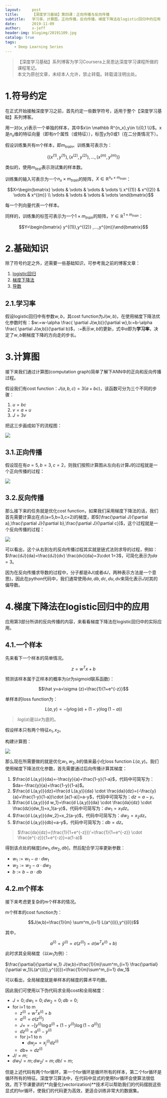 ```yaml
---
layout:     post
title:      【深度学习基础】第四课：正向传播与反向传播
subtitle:   学习率，计算图，正向传播，反向传播，梯度下降法在logistic回归中的应用
date:       2019-11-09
author:     x-jeff
header-img: blogimg/20191109.jpg
catalog: true
tags:
    - Deep Learning Series
---
```

>【深度学习基础】系列博客为学习Coursera上吴恩达深度学习课程所做的课程笔记。  
>本文为原创文章，未经本人允许，禁止转载。转载请注明出处。

# 1.符号约定

在正式开始接触深度学习之前，首先约定一些数学符号，适用于整个【深度学习基础】系列博客。

用一对$(x,y)$表示一个单独的样本，其中$x\in \mathbb R^{n_x},y\in \\{0,1 \\}$。x是$n_x$维的特征向量（即有n个属性（或特征）），标签y为0或1（在二分类情况下）。

假设训练集共有m个样本，即$m_{train}$。训练集可表示为：

$$\{ (x^{(1)},y^{(1)}),(x^{(2)},y^{(2)}),...,(x^{(m)},y^{(m)}) \}$$

类似的，使用$m_{test}$表示测试集的样本数。

训练集的输入可表示为一个$n_x \times m_{train}$的矩阵，$X\in \mathbb R^{n_x \times m_{train}}$：

$$X=\begin{bmatrix} \vdots & \vdots & \vdots & \vdots \\ x^{(1)} & x^{(2)} & \vdots & x^{(m)} \\ \vdots & \vdots & \vdots & \vdots \end{bmatrix}$$

每一个列向量代表一个样本。

同样的，训练集的标签可表示为一个$1\times m_{train}$的矩阵，$Y\in \mathbb R^{1\times m_{train}}$：

$$Y=\begin{bmatrix} y^{(1)},y^{(2)} ,...,y^{(m)}\end{bmatrix}$$

# 2.基础知识

除了符号约定之外，还需要一些基础知识，可参考我之前的博客文章：

1. [logistic回归](http://shichaoxin.com/2019/08/21/机器学习基础-第七课-对数几率回归/)
2. [梯度下降法](http://shichaoxin.com/2019/07/10/数学基础-第六课-梯度下降法和牛顿法/)
3. [导数](http://shichaoxin.com/2019/02/25/数学基础-第四课-导数/)

## 2.1.学习率

假设logistic回归中有参数$w,b$，其cost function为$J(w,b)$，在使用梯度下降法优化参数时有：$w:=w-\alpha \frac{ \partial J(w,b)}{\partial w},b:=b-\alpha \frac{ \partial J(w,b)}{\partial b}$，`:=`表示$w,b$的更新，式中$\alpha$即为**学习率**，决定了$w,b$朝梯度下降的方向走的步长。

# 3.计算图

接下来我们通过计算图(computation graph)简单了解下ANN中的正向和反向传播过程。

假设我们有cost function：$J(a,b,c)=3(a+bc)$，该函数可分为三个不同的步骤：

1. $u=bc$
2. $v=a+u$
3. $J=3v$

把这三步画成如下的流程图：

![](https://github.com/x-jeff/BlogImage/raw/master/DeepLearningSeries/Lesson4/4x1.png)

## 3.1.正向传播

假设现在有$a=5,b=3,c=2$，则我们按照计算图从左向右计算$J$的过程就是一个正向传播的过程：

![](https://github.com/x-jeff/BlogImage/raw/master/DeepLearningSeries/Lesson4/4x2.png)

## 3.2.反向传播

那么接下来的任务就是优化cost function，如果我们采用梯度下降法的话，我们首先需要计算出在点(a=5,b=3,c=2)的梯度，即$[\frac{\partial J}{\partial a},\frac{\partial J}{\partial b},\frac{\partial J}{\partial c}]$，这个过程就是一个反向传播的过程：

![](https://github.com/x-jeff/BlogImage/raw/master/DeepLearningSeries/Lesson4/4x3.png)

可以看出，这个从右到左的反向传播过程其实就是链式法则求导的过程，例如：$\frac{dJ}{da}=\frac{dJ}{dv} \frac{dv}{da}=3\cdot 1=3$，可简化表示为$da=3$。

因为在反向传播求导数的过程中，分子都是$\partial J$(或者$d J$，两种表示方法是一个意思)，因此在python代码中，我们通常使用$da,db,dc,du,dv$来简化表示$J$对其的偏导数。

# 4.梯度下降法在logistic回归中的应用

应用第3部分所讲的反向传播的内容，来看看梯度下降法在logistic回归中的实际应用。

## 4.1.一个样本

先来看下一个样本的简单情况。

$$z=w^T x+b$$

预测该样本属于正样本的概率为($\sigma$为sigmoid联系函数)：

$$\hat y=a=\sigma (z)=\frac{1}{1+e^{-z}}$$

单样本的loss function为：

$$L(a,y)=-(y\log (a)+(1-y)\log (1-a))$$

>$log(a)$是以$e$为底的。

假设样本只有两个特征$x_1,x_2$。

构建计算图：

![](https://github.com/x-jeff/BlogImage/raw/master/DeepLearningSeries/Lesson4/4x4.png)

那么现在所需要做的就是优化$w_1,w_2,b$的值来最小化loss function $L(a,y)$。我们使用梯度下降法优化参数，首先需要通过后向传播计算其梯度：

1. $\frac{d L(a,y)}{da}=-\frac{y}{a}+\frac{1-y}{1-a}$，代码中可简写为：$da=-\frac{y}{a}+\frac{1-y}{1-a}$。
2. $\frac{d L(a,y)}{dz}=\frac{d L(a,y)}{da} \cdot \frac{da}{dz}=(-\frac{y}{a}+\frac{1-y}{1-a})\cdot [a(1-a)]=a-y$，代码中可简写为：$dz=a-y$。
3. $\frac{d L(a,y)}{d w_1}=\frac{d L(a,y)}{da} \cdot \frac{da}{dz} \cdot \frac{dz}{dw_1}=x_1(a-y)$，代码中可简写为：$dw_1=x_1dz$。
4. $\frac{d L(a,y)}{dw_2}=x_2(a-y)$，代码中可简写为：$dw_2=x_2dz$。
5. $\frac{d L(a,y)}{db}=a-y$，代码中可简写为：$db=dz$。

>$\frac{da}{dz}=(\frac{1}{1+e^{-z}})'=\frac{1}{1+e^{-z}} \cdot \frac{e^{-z}}{1+e^{-z}}=a(1-a)$

得到该点处的梯度$[dw_1,dw_2,db]$，然后配合学习率更新参数：

* $w_1:=w_1-\alpha \cdot dw_1$
* $w_2:=w_2-\alpha \cdot dw_2$
* $b:=b-\alpha \cdot db$

## 4.2.m个样本

接下来考虑更复杂的m个样本的情况。

m个样本的cost function为：

$$J(w,b)=\frac{1}{m} \sum^m_{i=1} L(a^{(i)},y^{(i)})$$

其中，

$$a^{(i)}=\hat y ^{(i)}=\sigma (z^{(i)})=\sigma (w^T x^{(i)}+b)$$

此时求其全局梯度（以$w_1$为例）：

$\frac{\partial}{\partial w_1} J(w,b)=\frac{1}{m}\sum^m_{i=1} \frac{\partial}{\partial w_1}L(a^{(i)},y^{(i)})=\frac{1}{m}\sum^m_{i=1} dw_1$

可以看出，全局梯度就是单样本的梯度的算术平均数。

因此我们可使用以下伪代码求全局cost和全局梯度：

* $J=0;dw_1=0;dw_2=0;db=0;$
* for i=1 to m
	* $z^{(i)}=w^Tx^{(i)}+b$
	* $a^{(i)}=\sigma (z^{(i)})$
	* $J+=-[y^{(i)}\log a^{(i)}+(1-y^{(i)})\log (1-a^{(i)})]$
	* $dz^{(i)}=a^{(i)}-y^{(i)}$
	* for j=1 to n
		* $dw_j+=x_j^{(i)} dz^{(i)}$
	* $db+=dz^{(i)}$
* $J/=m;$
* $dw_1/=m;dw_2/=m;db/=m;$

但是上述代码有两个for循环，第一个for循环是循环所有的样本，第二个for循环是循环所有的特征。深度学习算法中，在代码中显式的使用for循环会使算法很低效。而下节课要讲的**向量化(vectorization)**技术可以帮助我们的代码摆脱这些显式的for循环，使我们的代码更为高效，更适合训练非常大的数据集。

